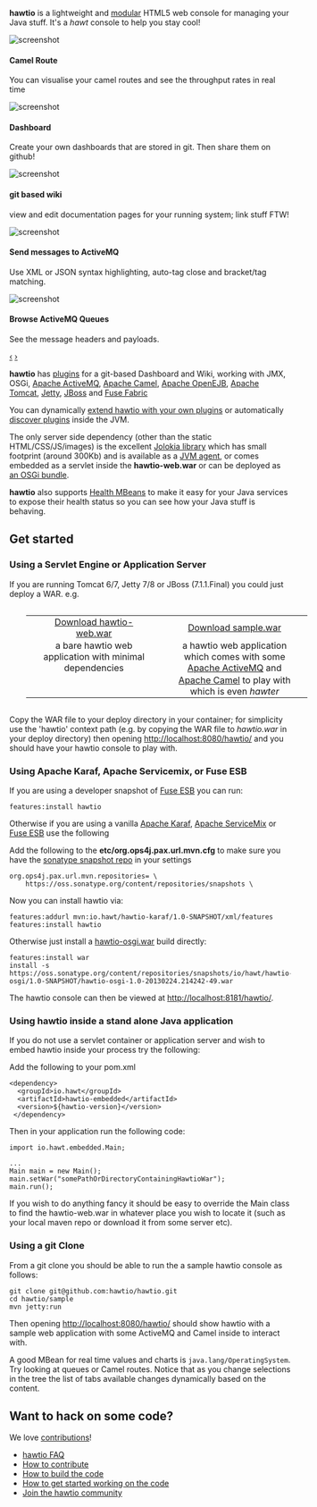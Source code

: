 **hawtio** is a lightweight and [modular](http://hawt.io/developers/plugins.html) HTML5 web console for managing your Java stuff. It's a _hawt_ console to help you stay cool!

<div id="myCarousel" class="carousel slide">
  <div class="carousel-inner">
    <div class="item active">
     <img src="https://raw.github.com/hawtio/hawtio/master/website/src/images/screenshots/camelRoute.png" alt="screenshot">
      <div class="carousel-caption">
        <h4>Camel Route</h4>
        <p>You can visualise your camel routes and see the throughput rates in real time</p>
      </div>
    </div>
    <div class="item">
     <img src="https://raw.github.com/hawtio/hawtio/master/website/src/images/screenshots/dashboard.png" alt="screenshot">
      <div class="carousel-caption">
        <h4>Dashboard</h4>
        <p>Create your own dashboards that are stored in git. Then share them on github!</p>
      </div>
    </div>
    <div class="item">
     <img src="https://raw.github.com/hawtio/hawtio/master/website/src/images/screenshots/wiki.png" alt="screenshot">
      <div class="carousel-caption">
        <h4>git based wiki</h4>
        <p>view and edit documentation pages for your running system; link stuff FTW!</p>
      </div>
    </div>
    <div class="item">
     <img src="https://raw.github.com/hawtio/hawtio/master/website/src/images/screenshots/activemqSend.png" alt="screenshot">
      <div class="carousel-caption">
        <h4>Send messages to ActiveMQ</h4>
        <p>Use XML or JSON syntax highlighting, auto-tag close and bracket/tag matching.</p>
      </div>
    </div>
    <div class="item">
     <img src="https://raw.github.com/hawtio/hawtio/master/website/src/images/screenshots/activemqBrowse.png" alt="screenshot">
      <div class="carousel-caption">
        <h4>Browse ActiveMQ Queues</h4>
        <p>See the message headers and payloads.</p>
      </div>
    </div>
  </div>
  <a class="left carousel-control" href="#myCarousel" data-slide="prev">&#8249;</a>
  <a class="right carousel-control" href="#myCarousel" data-slide="next">&#8250;</a>
</div>


**hawtio** has [plugins](http://hawt.io/developers/plugins.html) for a git-based Dashboard and Wiki, working with JMX, OSGi, [Apache ActiveMQ](http://activemq.apache.org/), [Apache Camel](http://camel.apache.org/), [Apache OpenEJB](http://openejb.apache.org/), [Apache Tomcat](http://tomcat.apache.org/), [Jetty](http://www.eclipse.org/jetty/), [JBoss](http://www.jboss.org/jbossas) and [Fuse Fabric](http://fuse.fusesource.org/fabric/)

You can dynamically [extend hawtio with your own plugins](http://hawt.io/developers/plugins.html) or automatically [discover plugins](http://hawt.io/developers/plugins.html) inside the JVM.

The only server side dependency (other than the static HTML/CSS/JS/images) is the excellent [Jolokia library](http://jolokia.org) which has small footprint (around 300Kb) and is available as a [JVM agent](http://jolokia.org/agent/jvm.html), or comes embedded as a servlet inside the **hawtio-web.war** or can be deployed as [an OSGi bundle](http://jolokia.org/agent/osgi.html).

**hawtio** also supports [Health MBeans](http://hawt.io/health/) to make it easy for your Java services to expose their health status so you can see how your Java stuff is behaving.


## Get started

### Using a Servlet Engine or Application Server

If you are running Tomcat 6/7, Jetty 7/8 or JBoss (7.1.1.Final) you could just deploy a WAR. e.g.

<style>
table.buttonTable {
  margin: 30px 30px;
}
table.buttonTable tbody tr td {
  text-align: center;
  padding: 1px 20px 1px 20px;
}
</style>
<table class="buttonTable">
  <tr>
    <td>
      <a class="btn btn-large  btn-primary" href="https://oss.sonatype.org/content/repositories/snapshots/io/hawt/hawtio-web/1.0-SNAPSHOT/">Download hawtio-web.war</a>
    </td>
    <td>
      <a class="btn btn-large  btn-primary" href="https://oss.sonatype.org/content/repositories/snapshots/io/hawt/sample/1.0-SNAPSHOT/">Download sample.war</a>
    </td>
  </tr>
  <tr>
    <td>
      a bare hawtio web application with minimal dependencies
    </td>
    <td>
      a hawtio web application which comes with some <a href="http://activemq.apache.org/">Apache ActiveMQ</a> and
    </td>
  </tr>
  <tr>
    <td>
    </td>
    <td>
      <a href="http://camel.apache.org/">Apache Camel</a> to play with which is even <i>hawter</i>
    </td>
  </tr>
</table>



Copy the WAR file to your deploy directory in your container; for simplicity use the 'hawtio' context path (e.g. by copying the WAR file to _hawtio.war_ in your deploy directory) then opening [http://localhost:8080/hawtio/](http://localhost:8080/hawtio/) and you should have your hawtio console to play with.

### Using Apache Karaf, Apache Servicemix, or Fuse ESB

If you are using a developer snapshot of [Fuse ESB](http://fusesource.com/products/fuse-esb-enterprise/) you can run:

    features:install hawtio

Otherwise if you are using a vanilla [Apache Karaf](http://karaf.apache.org/), [Apache ServiceMix](http://servicemix.apache.org/) or [Fuse ESB](http://fusesource.com/products/fuse-esb-enterprise/) use the following

Add the following to the **etc/org.ops4j.pax.url.mvn.cfg** to make sure you have the [sonatype snapshot repo](https://oss.sonatype.org/content/repositories/snapshots) in your settings

    org.ops4j.pax.url.mvn.repositories= \
        https://oss.sonatype.org/content/repositories/snapshots \

Now you can install hawtio via:

    features:addurl mvn:io.hawt/hawtio-karaf/1.0-SNAPSHOT/xml/features
    features:install hawtio

Otherwise just install a [hawtio-osgi.war](https://oss.sonatype.org/content/repositories/snapshots/io/hawt/hawtio-osgi/1.0-SNAPSHOT/) build directly:

    features:install war
    install -s https://oss.sonatype.org/content/repositories/snapshots/io/hawt/hawtio-osgi/1.0-SNAPSHOT/hawtio-osgi-1.0-20130224.214242-49.war

The hawtio console can then be viewed at [http://localhost:8181/hawtio/](http://localhost:8181/hawtio/).

### Using hawtio inside a stand alone Java application

If you do not use a servlet container or application server and wish to embed hawtio inside your process try the following:

Add the following to your pom.xml

    <dependency>
      <groupId>io.hawt</groupId>
      <artifactId>hawtio-embedded</artifactId>
      <version>${hawtio-version}</version>
     </dependency>

Then in your application run the following code:

    import io.hawt.embedded.Main;

    ...
    Main main = new Main();
    main.setWar("somePathOrDirectoryContainingHawtioWar");
    main.run();

If you wish to do anything fancy it should be easy to override the Main class to find the hawtio-web.war in whatever place you wish to locate it (such as your local maven repo or download it from some server etc).

### Using a git Clone

From a git clone you should be able to run the a sample hawtio console as follows:

    git clone git@github.com:hawtio/hawtio.git
    cd hawtio/sample
    mvn jetty:run

Then opening [http://localhost:8080/hawtio/](http://localhost:8080/hawtio/) should show hawtio with a sample web application with some ActiveMQ and Camel inside to interact with.

A good MBean for real time values and charts is `java.lang/OperatingSystem`. Try looking at queues or Camel routes. Notice that as you change selections in the tree the list of tabs available changes dynamically based on the content.

## Want to hack on some code?

We love [contributions](http://hawt.io/contributing/index.html)!

* [hawtio FAQ](http://hawt.io/faq/index.html)
* [How to contribute](http://hawt.io/contributing/index.html)
* [How to build the code](http://hawt.io/building/index.html)
* [How to get started working on the code](http://hawt.io/developers/index.html)
* [Join the hawtio community](http://hawt.io/community/index.html)
